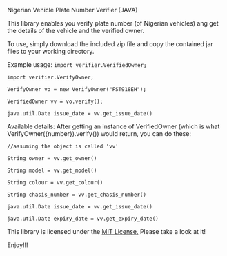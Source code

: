 Nigerian Vehicle Plate Number Verifier (JAVA)

This library enables you verify plate number (of Nigerian vehicles) ang get the details
of the vehicle and the verified owner.

To use, simply download the included zip file and copy the contained jar files to your working directory.

Example usage:
<code>import verifier.VerifiedOwner;</code>

<code>import verifier.VerifyOwner;</code>

<code>VerifyOwner vo = new VerifyOwner("FST918EH");</code>

<code>VerifiedOwner vv = vo.verify();</code>

<code>java.util.Date issue_date = vv.get_issue_date()</code>

Available details:
After getting an instance of VerifiedOwner (which is what VerifyOwner({number}).verify()) would return, you can do these:

<code>//assuming the object is called 'vv'</code>

<code>String owner = vv.get_owner()</code>
  
<code>String model = vv.get_model()</code>
  
<code>String colour = vv.get_colour()</code>
  
<code>String chasis_number = vv.get_chasis_number()</code>
  
<code>java.util.Date issue_date = vv.get_issue_date()</code>
  
<code>java.util.Date expiry_date = vv.get_expiry_date()</code>
  



This library is licensed under the <a href="https://github.com/yusufoguntola/JavaNumberVerifier/blob/master/LICENSE.txt">MIT License.</a> Please take a look at it!


Enjoy!!!
